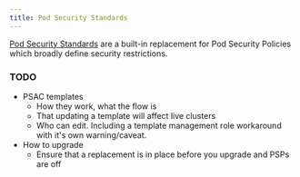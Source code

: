 ```yaml
---
title: Pod Security Standards
---
```



[Pod Security Standards](https://kubernetes.io/docs/concepts/security/pod-security-standards/) are a built-in replacement for Pod Security Policies which broadly define security restrictions. 








###  TODO

* PSAC templates
	* How they work, what the flow is
	* That updating a template will affect live clusters
	* Who can edit. Including a template management role workaround with it's own warning/caveat.
* How to upgrade
	* Ensure that a replacement is in place before you upgrade and PSPs are off